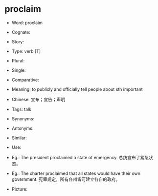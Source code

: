 # proclaim

- Word: proclaim
- Cognate: 
- Story: 

- Type: verb [T]
- Plural: 
- Single: 
- Comparative: 
- Meaning: to publicly and officially tell people about sth important
- Chinese: 宣布；宣告；声明
- Tags: talk
- Synonyms: 
- Antonyms: 
- Similar: 
- Use: 
- Eg.: The president proclaimed a state of emergency. 总统宣布了紧急状态。
- Eg.: The charter proclaimed that all states would have their own government. 宪章规定，所有各州皆可建立各自的政府。
- Picture: 

